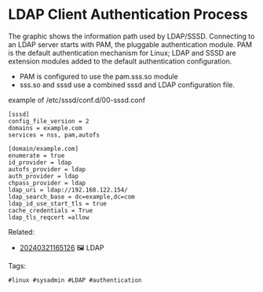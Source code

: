 # LDAP Client Authentication Process

The graphic shows the information path used by LDAP/SSSD. Connecting to an LDAP
server starts with PAM, the pluggable authentication module. PAM is the default
authentication mechanism for Linux; LDAP and SSSD are extension modules added
to the default authentication configuration.

* PAM is configured to use the pam.sss.so module
* sss.so and sssd use a combined sssd and LDAP configuration file.

example of /etc/sssd/conf.d/00-sssd.conf

```
[sssd]
config_file_version = 2
domains = example.com
services = nss, pam,autofs 

[domain/example.com]
enumerate = true
id_provider = ldap
autofs_provider = ldap
auth_provider = ldap
chpass_provider = ldap
ldap_uri = ldap://192.168.122.154/
ldap_search_base = dc=example,dc=com
ldap_id_use_start_tls = true
cache_credentials = True
ldap_tls_reqcert =allow
```


Related:

* [20240321165126](/20240321165126/) 🖼️ LDAP

Tags:

    #linux #sysadmin #LDAP #authentication
